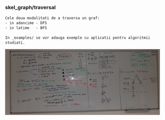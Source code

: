 ### skel_graph/traversal
	
	Cele doua modalitati de a traversa un graf:
	- in adancime - DFS
	- in latime   - BFS

    In _examples/ se vor adauga exemple cu aplicatii pentru algoritmii studiati.

![Graph Intro - overview](_lab/traversal-01.jpg)